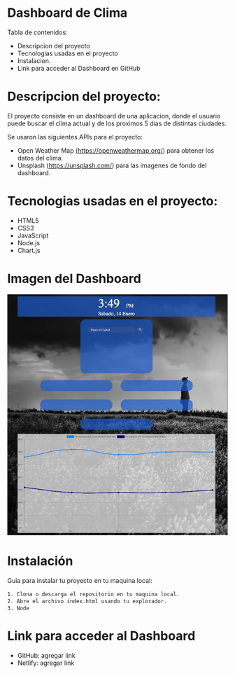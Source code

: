 # Dashboard de Clima

Tabla de contenidos:

- Descripcion del proyecto
- Tecnologias usadas en el proyecto
- Instalacion.
- Link para acceder al Dashboard en GitHub

# Descripcion del proyecto:

El proyecto consiste en un dashboard de una aplicacion, donde el usuario puede buscar el clima actual y de los proximos 5 dias de distintas ciudades.

Se usaron las siguientes APIs para el proyecto:

- Open Weather Map (https://openweathermap.org/) para obtener los datos del clima.
- Unsplash (https://unsplash.com/) para las imagenes de fondo del dashboard.

# Tecnologias usadas en el proyecto:

- HTML5
- CSS3
- JavaScript
- Node.js
- Chart.js

# Imagen del Dashboard

![Dashboard](https://github.com/CNoriegaTL/Dashboard-Clima/blob/main/assets/imagen-dashboard.jpg)

# Instalación

Guia para instalar tu proyecto en tu maquina local:

    1. Clona o descarga el repositorio en tu maquina local.
    2. Abre el archivo index.html usando tu explorador.
    3. Node

# Link para acceder al Dashboard

- GitHub: agregar link
- Netlify:  agregar link
